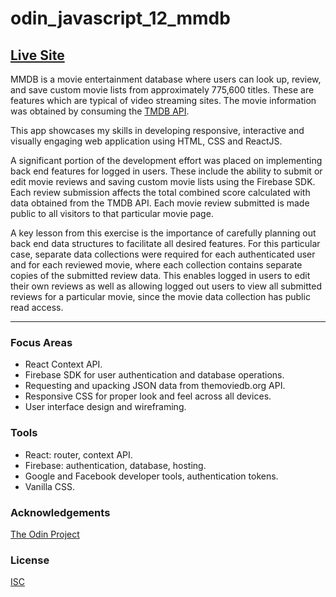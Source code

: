 # odin_javascript_12_mmdb

## [Live Site](https://mmdb-97518.web.app)

MMDB is a movie entertainment database where users can look up, review, and save custom movie lists from approximately 775,600 titles. These are features which are typical of video streaming sites. The movie information was obtained by consuming the [TMDB API](https://www.developers.themoviedb.org). 

This app showcases my skills in developing responsive, interactive and visually engaging web application using HTML, CSS and ReactJS.

A significant portion of the development effort was placed on implementing back end features for logged in users. These include the ability to submit or edit movie reviews and saving custom movie lists using the Firebase SDK. Each review submission affects the total combined score calculated with data obtained from the TMDB API. Each movie review submitted is made public to all visitors to that particular movie page.

A key lesson from this exercise is the importance of carefully planning out back end data structures to facilitate all desired features. For this particular case, separate data collections were required for each authenticated user and for each reviewed movie, where each collection contains separate copies of the submitted review data. This enables logged in users to edit their own reviews as well as allowing logged out users to view all submitted reviews for a particular movie, since the movie data collection has public read access. 

<hr/>

### Focus Areas

- React Context API.
- Firebase SDK for user authentication and database operations.
- Requesting and upacking JSON data from themoviedb.org API.
- Responsive CSS for proper look and feel across all devices.
- User interface design and wireframing.

### Tools 

- React: router, context API.
- Firebase: authentication, database, hosting.
- Google and Facebook developer tools, authentication tokens.
- Vanilla CSS.



### Acknowledgements

[The Odin Project](https://www.theodinproject.com/)

### License

[ISC](https://opensource.org/licenses/ISC)
